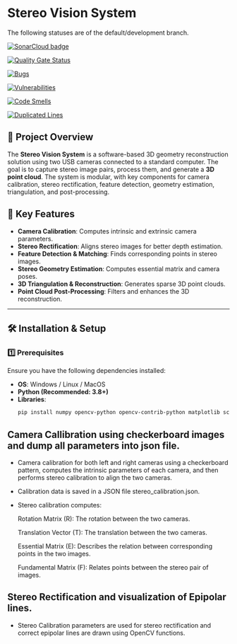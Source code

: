 # Stereo Vision System

The following statuses are of the default/development branch.

<a href="https://sonarcloud.io/summary/overall?id=Hassannawazish_stereo_camera_system" 
   title="Click to view SonarCloud project overview">
    <img src="https://sonarcloud.io/images/project_badges/sonarcloud-black.svg" alt="SonarCloud badge">
</a>

<a href="https://sonarcloud.io/summary/new_code?id=Hassannawazish_stereo_camera_system" 
   title="Click to view Quality Gate Status">
    <img src="https://sonarcloud.io/api/project_badges/measure?project=Hassannawazish_stereo_camera_system&metric=alert_status" alt="Quality Gate Status">
</a>

<a href="https://sonarcloud.io/summary/new_code?id=Hassannawazish_stereo_camera_system" 
   title="Click to view Bugs">
    <img src="https://sonarcloud.io/api/project_badges/measure?project=Hassannawazish_stereo_camera_system&metric=alert_status" alt="Bugs">
</a>

<a href="https://sonarcloud.io/summary/new_code?id=Hassannawazish_stereo_camera_system" 
   title="Click to view Vulnerabilities">
    <img src="https://sonarcloud.io/api/project_badges/measure?project=Hassannawazish_stereo_camera_system&metric=alert_status" alt="Vulnerabilities">
</a>

<a href="https://sonarcloud.io/summary/new_code?id=Hassannawazish_stereo_camera_system" 
   title="Click to view Code Smells">
    <img src="https://sonarcloud.io/api/project_badges/measure?project=Hassannawazish_stereo_camera_system&metric=alert_status" alt="Code Smells">
</a>

<a href="https://sonarcloud.io/component_measures?metric=duplicated_lines_density&id=Hassannawazish_stereo_camera_system" 
   title="Click to view Duplicated Lines Report">
    <img src="https://sonarcloud.io/component_measures?metric=duplicated_lines_density&id=Hassannawazish_stereo_camera_system" alt="Duplicated Lines">
</a>


## 📌 Project Overview

The **Stereo Vision System** is a software-based 3D geometry reconstruction solution using two USB cameras connected to a standard computer. The goal is to capture stereo image pairs, process them, and generate a **3D point cloud**. The system is modular, with key components for camera calibration, stereo rectification, feature detection, geometry estimation, triangulation, and post-processing.

## 🎯 Key Features

- **Camera Calibration**: Computes intrinsic and extrinsic camera parameters.
- **Stereo Rectification**: Aligns stereo images for better depth estimation.
- **Feature Detection & Matching**: Finds corresponding points in stereo images.
- **Stereo Geometry Estimation**: Computes essential matrix and camera poses.
- **3D Triangulation & Reconstruction**: Generates sparse 3D point clouds.
- **Point Cloud Post-Processing**: Filters and enhances the 3D reconstruction.

---

## 🛠 Installation & Setup

### **1️⃣ Prerequisites**
Ensure you have the following dependencies installed:

- **OS**: Windows / Linux / MacOS
- **Python (Recommended: 3.8+)**
- **Libraries**:
  ```bash
  pip install numpy opencv-python opencv-contrib-python matplotlib scipy scikit-image

## Camera Callibration using checkerboard images and dump all parameters into json file.
- Camera calibration for both left and right cameras using a checkerboard pattern, computes the intrinsic parameters of each camera, and then performs stereo calibration to align the two cameras.
- Calibration data is saved in a JSON file stereo_calibration.json.
- Stereo calibration computes:

    Rotation Matrix (R): The rotation between the two cameras.

    Translation Vector (T): The translation between the two cameras.

    Essential Matrix (E): Describes the relation between corresponding points in the two images.

    Fundamental Matrix (F): Relates points between the stereo pair of images.

## Stereo Rectification and visualization of Epipolar lines.
- Stereo Calibration parameters are used for stereo rectification and correct epipolar lines are drawn using OpenCV functions.

